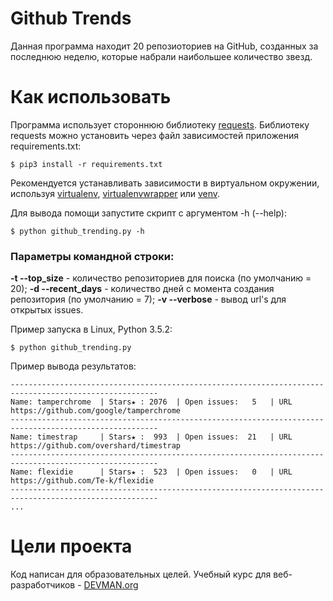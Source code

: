 # Github Trends

Данная программа находит 20 репозиоториев на GitHub, созданных за последнюю неделю, которые набрали наибольшее количество звезд.

# Как использовать
Программа использует стороннюю библиотеку [requests](https://github.com/kennethreitz/requests).
Библиотеку requests можно установить через файл зависимостей приложения requirements.txt:
```#!bash
$ pip3 install -r requirements.txt
```
Рекомендуется устанавливать зависимости в виртуальном окружении, используя [virtualenv](https://github.com/pypa/virtualenv), [virtualenvwrapper](https://pypi.python.org/pypi/virtualenvwrapper) или [venv](https://docs.python.org/3/library/venv.html).

Для вывода помощи запустите скрипт с аргументом -h (--help):
```#!bash
$ python github_trending.py -h
```
### Параметры командной строки:
**-t --top_size** - количество репозиториев для поиска (по умолчанию = 20);
**-d --recent_days** - количество дней с момента создания репозитория (по умолчанию = 7);
**-v --verbose** - вывод url's для открытых issues.

Пример запуска в Linux, Python 3.5.2:
```#!bash
$ python github_trending.py
```
Пример вывода результатов:
```#!bash
-------------------------------------------------------------------------------------------------------
Name: tamperchrome  | Stars★ : 2076  | Open issues:   5   | URL https://github.com/google/tamperchrome       
-------------------------------------------------------------------------------------------------------
Name: timestrap     | Stars★ :  993  | Open issues:  21   | URL https://github.com/overshard/timestrap       
-------------------------------------------------------------------------------------------------------
Name: flexidie      | Stars★ :  523  | Open issues:   0   | URL https://github.com/Te-k/flexidie             
-------------------------------------------------------------------------------------------------------
...

```

# Цели проекта

Код написан для образовательных целей. Учебный курс для веб-разработчиков - [DEVMAN.org](https://devman.org)
